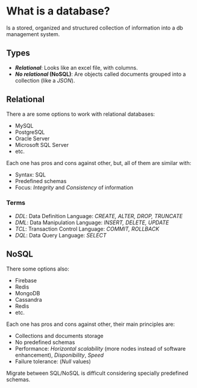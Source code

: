 # What is a database?

Is a stored, organized and structured collection of information into a db management system.

## Types

- **_Relational_**: Looks like an excel file, with columns.
- **_No relational_ (NoSQL)**: Are objects called documents grouped into a collection (like a _JSON_).

## Relational

There a are some options to work with relational databases:

- MySQL
- PostgreSQL
- Oracle Server
- Microsoft SQL Server
- etc.

Each one has pros and cons against other, but, all of them are similar with:

- Syntax: SQL
- Predefined schemas
- Focus: _Integrity_ and _Consistency_ of information

### Terms

- _DDL_: Data Definition Language: _CREATE, ALTER, DROP, TRUNCATE_
- _DML_: Data Manipulation Language: _INSERT, DELETE, UPDATE_
- _TCL_: Transaction Control Language: _COMMIT, ROLLBACK_
- _DQL_: Data Query Language: _SELECT_

## NoSQL

There some options also:

- Firebase
- Redis
- MongoDB
- Cassandra
- Redis
- etc.

Each one has pros and cons against other, their main principles are:

- Collections and documents storage
- No predefined schemas
- Performance: _Horizontal scalability_ (more nodes instead of software enhancement), _Disponibility_, _Speed_
- Failure tolerance: (_Null_ values)

Migrate between SQL/NoSQL is difficult considering specially predefined schemas.
